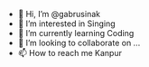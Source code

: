- 👋 Hi, I’m @gabrusinak
- 👀 I’m interested in Singing
- 🌱 I’m currently learning Coding
- 💞️ I’m looking to collaborate on ...
- 📫 How to reach me Kanpur

<!---
gabrusinak/gabrusinak is a ✨ special ✨ repository because its `README.md` (this file) appears on your GitHub profile.
You can click the Preview link to take a look at your changes.
--->
